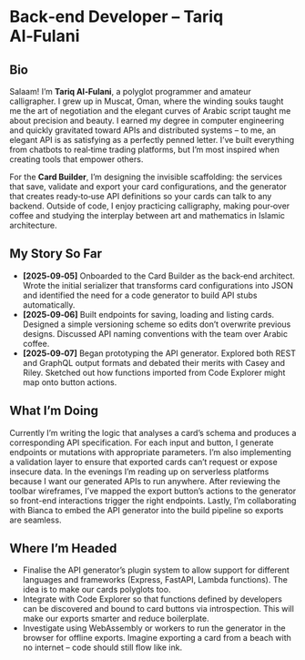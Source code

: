# Back‑end Developer – Tariq Al‑Fulani

## Bio

Salaam!  I’m **Tariq Al‑Fulani**, a polyglot programmer and amateur calligrapher.  I grew up in Muscat, Oman, where the winding souks taught me the art of negotiation and the elegant curves of Arabic script taught me about precision and beauty.  I earned my degree in computer engineering and quickly gravitated toward APIs and distributed systems – to me, an elegant API is as satisfying as a perfectly penned letter.  I’ve built everything from chatbots to real‑time trading platforms, but I’m most inspired when creating tools that empower others.

For the **Card Builder**, I’m designing the invisible scaffolding: the services that save, validate and export your card configurations, and the generator that creates ready‑to‑use API definitions so your cards can talk to any backend.  Outside of code, I enjoy practicing calligraphy, making pour‑over coffee and studying the interplay between art and mathematics in Islamic architecture.

## My Story So Far

- **[2025‑09‑05]** Onboarded to the Card Builder as the back‑end architect.  Wrote the initial serializer that transforms card configurations into JSON and identified the need for a code generator to build API stubs automatically.
- **[2025‑09‑06]** Built endpoints for saving, loading and listing cards.  Designed a simple versioning scheme so edits don’t overwrite previous designs.  Discussed API naming conventions with the team over Arabic coffee.
- **[2025‑09‑07]** Began prototyping the API generator.  Explored both REST and GraphQL output formats and debated their merits with Casey and Riley.  Sketched out how functions imported from Code Explorer might map onto button actions.

## What I’m Doing

Currently I’m writing the logic that analyses a card’s schema and produces a corresponding API specification.  For each input and button, I generate endpoints or mutations with appropriate parameters.  I’m also implementing a validation layer to ensure that exported cards can’t request or expose insecure data.  In the evenings I’m reading up on serverless platforms because I want our generated APIs to run anywhere.  After reviewing the toolbar wireframes, I’ve mapped the export button’s actions to the generator so front-end interactions trigger the right endpoints.  Lastly, I’m collaborating with Bianca to embed the API generator into the build pipeline so exports are seamless.

## Where I’m Headed

- Finalise the API generator’s plugin system to allow support for different languages and frameworks (Express, FastAPI, Lambda functions).  The idea is to make our cards polyglots too.
- Integrate with Code Explorer so that functions defined by developers can be discovered and bound to card buttons via introspection.  This will make our exports smarter and reduce boilerplate.
- Investigate using WebAssembly or workers to run the generator in the browser for offline exports.  Imagine exporting a card from a beach with no internet – code should still flow like ink.